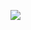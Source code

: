 ![](https://www.plantuml.com/plantuml/proxy?cache=no&src=https://raw.githubusercontent.com/oleksandrblazhko/ai-191-buriak/%C2%ABlaboratory-work-2%C2%BB/%C2%ABLaboratory-work-2%C2%BB/UML-Deployment.puml)
